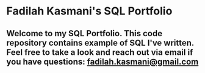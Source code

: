 # Fadilah Kasmani's SQL Portfolio

## Welcome to my SQL Portfolio. This code repository contains example of SQL I've written. Feel free to take a look and reach out via email if you have questions: fadilah.kasmani@gmail.com
